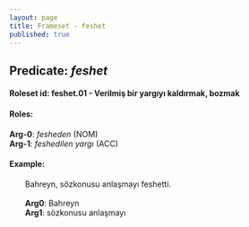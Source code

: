 ```yaml
---
layout: page
title: Frameset - feshet
published: true
---
```

<h2>Predicate: <i>feshet</i></h2>
<h4>Roleset id: feshet.01 - Verilmiş bir yargıyı kaldırmak, bozmak<br>
<h4>Roles:</h4>
<b>Arg-0</b>: <i>fesheden</i>  (NOM) <br>
<b>Arg-1</b>: <i>feshedilen yargı</i>  (ACC) <br>
<h4>Example:</h4>
&emsp;&emsp;Bahreyn, sözkonusu anlaşmayı feshetti.<br><br>
&emsp;&emsp;<b>Arg0</b>:  Bahreyn<br>
&emsp;&emsp;<b>Arg1</b>:  sözkonusu anlaşmayı<br>

